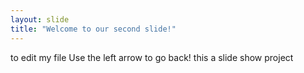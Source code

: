 ```yaml
---
layout: slide
title: "Welcome to our second slide!"
---
```

to edit my file
Use the left arrow to go back!
this a slide show project 
